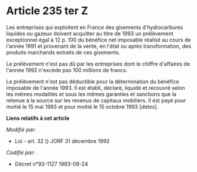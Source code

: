 # Article 235 ter Z

Les entreprises qui exploitent en France des gisements d'hydrocarbures liquides ou gazeux doivent acquitter au titre de 1993
un prélèvement exceptionnel égal à 12 p. 100 du bénéfice net imposable réalisé au cours de l'année 1991 et provenant de la
vente, en l'état ou après transformation, des produits marchands extraits de ces gisements.

Le prélèvement n'est pas dû par les entreprises dont le chiffre d'affaires de l'année 1992 n'excède pas 100 millions de
francs.

Le prélèvement n'est pas déductible pour la détermination du bénéfice imposable de l'année 1993. Il est établi, déclaré,
liquidé et recouvré selon les mêmes modalités et sous les mêmes garanties et sanctions que la retenue à la source sur les
revenus de capitaux mobiliers. Il est payé pour moitié le 15 mai 1993 et pour moitié le 15 octobre 1993 [*dates*].

**Liens relatifs à cet article**

_Modifié par_:

  - Loi - art. 32 () JORF 31 décembre 1992

_Codifié par_:

  - Décret n°93-1127 1993-09-24
